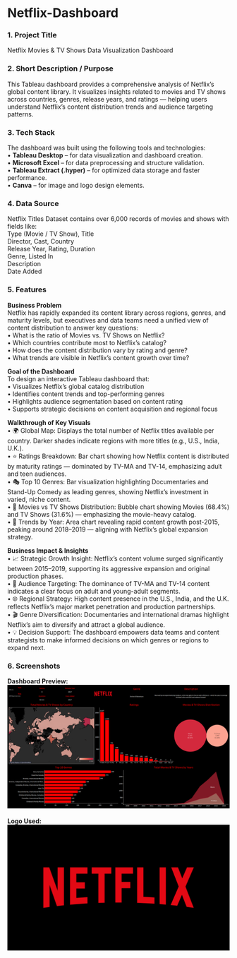 # Netflix-Dashboard

### 1.	Project Title
Netflix Movies & TV Shows Data Visualization Dashboard

### 2.	Short Description / Purpose
This Tableau dashboard provides a comprehensive analysis of Netflix’s global content library. It visualizes insights related to movies and TV shows across countries, genres, release years, and ratings — helping users understand Netflix’s content distribution trends and audience targeting patterns.

### 3.	Tech Stack
The dashboard was built using the following tools and technologies:<br>
•	<b>Tableau Desktop</b> – for data visualization and dashboard creation.<br>
•	<b>Microsoft Excel</b> – for data preprocessing and structure validation.<br>
•	<b>Tableau Extract (.hyper)</b> – for optimized data storage and faster performance.<br>
•	<b>Canva</b> – for image and logo design elements.<br>

### 4.	Data Source
Netflix Titles Dataset contains over 6,000 records of movies and shows with fields like:<br>
Type (Movie / TV Show), Title<br>
Director, Cast, Country<br>
Release Year, Rating, Duration<br>
Genre, Listed In<br>
Description<br>
Date Added<br>

### 5.	Features
<b>Business Problem</b><br>
Netflix has rapidly expanded its content library across regions, genres, and maturity levels, but executives and data teams need a unified view of content distribution to answer key questions:<br>
• What is the ratio of Movies vs. TV Shows on Netflix?<br>
• Which countries contribute most to Netflix’s catalog?<br>
• How does the content distribution vary by rating and genre?<br>
• What trends are visible in Netflix’s content growth over time?<br>

<b>Goal of the Dashboard</b><br>
To design an interactive Tableau dashboard that:<br>
• Visualizes Netflix’s global catalog distribution<br>
• Identifies content trends and top-performing genres<br>
• Highlights audience segmentation based on content rating<br>
• Supports strategic decisions on content acquisition and regional focus<br>

<b>Walkthrough of Key Visuals</b><br>
• 🌍 Global Map: Displays the total number of Netflix titles available per country. Darker shades indicate regions with more titles (e.g., U.S., India, U.K.).<br>
• ⭐ Ratings Breakdown: Bar chart showing how Netflix content is distributed by maturity ratings — dominated by TV-MA and TV-14, emphasizing adult and teen audiences.<br>
• 🎭 Top 10 Genres: Bar visualization highlighting Documentaries and Stand-Up Comedy as leading genres, showing Netflix’s investment in varied, niche content.<br>
• 🍿 Movies vs TV Shows Distribution: Bubble chart showing Movies (68.4%) and TV Shows (31.6%) — emphasizing the movie-heavy catalog.<br>
• 📅 Trends by Year: Area chart revealing rapid content growth post-2015, peaking around 2018–2019 — aligning with Netflix’s global expansion strategy.<br>

<b>Business Impact & Insights</b><br>
• 📈 Strategic Growth Insight: Netflix’s content volume surged significantly between 2015–2019, supporting its aggressive expansion and original production phases.<br>
• 👥 Audience Targeting: The dominance of TV-MA and TV-14 content indicates a clear focus on adult and young-adult segments.<br>
• 🌐 Regional Strategy: High content presence in the U.S., India, and the U.K. reflects Netflix’s major market penetration and production partnerships.<br>
• 🎬 Genre Diversification: Documentaries and international dramas highlight Netflix’s aim to diversify and attract a global audience.<br>
• 💡 Decision Support: The dashboard empowers data teams and content strategists to make informed decisions on which genres or regions to expand next.<br>

### 6.	Screenshots
<b>Dashboard Preview:</b><br>
<img src="https://github.com/yaswanth123455/Netflix-Dashboard/blob/main/Netflix%20Dashboard%20Snapshot.png?raw=true" alt="Dashboard"/>
<br><br>
<b>Logo Used:</b><br>
<img src="https://github.com/yaswanth123455/Netflix-Dashboard/blob/main/Netflix%20logo.png?raw=true" alt="Logo"/>
